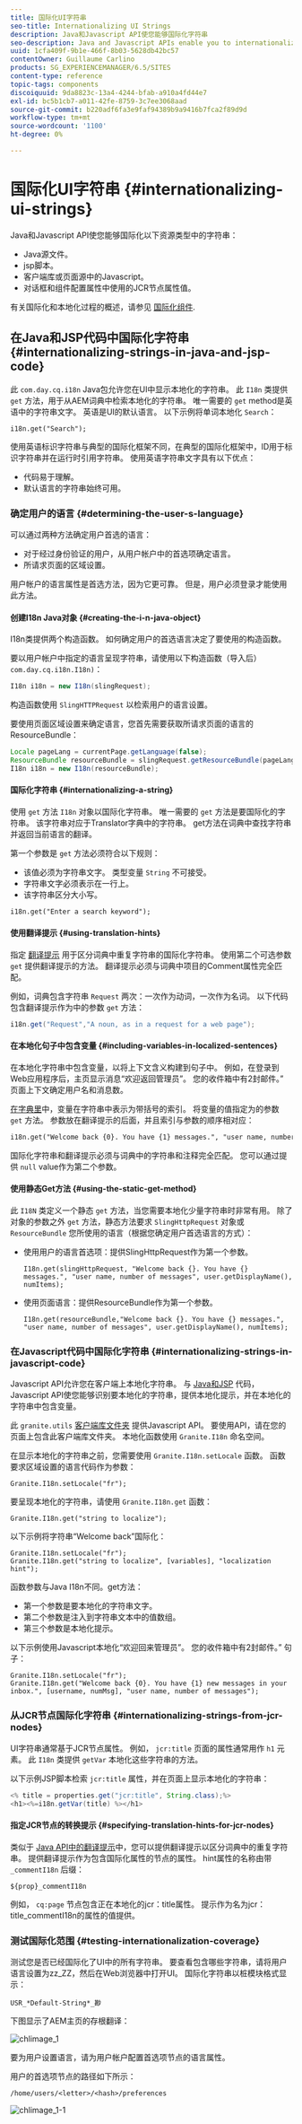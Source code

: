 ```yaml
---
title: 国际化UI字符串
seo-title: Internationalizing UI Strings
description: Java和Javascript API使您能够国际化字符串
seo-description: Java and Javascript APIs enable you to internationalize strings
uuid: 1cfa409f-9b1e-466f-8b03-5628db42bc57
contentOwner: Guillaume Carlino
products: SG_EXPERIENCEMANAGER/6.5/SITES
content-type: reference
topic-tags: components
discoiquuid: 9da8823c-13a4-4244-bfab-a910a4fd44e7
exl-id: bc5b1cb7-a011-42fe-8759-3c7ee3068aad
source-git-commit: b220adf6fa3e9faf94389b9a9416b7fca2f89d9d
workflow-type: tm+mt
source-wordcount: '1100'
ht-degree: 0%

---
```


# 国际化UI字符串 {#internationalizing-ui-strings}

Java和Javascript API使您能够国际化以下资源类型中的字符串：

* Java源文件。
* jsp脚本。
* 客户端库或页面源中的Javascript。
* 对话框和组件配置属性中使用的JCR节点属性值。

有关国际化和本地化过程的概述，请参见 [国际化组件](/help/sites-developing/i18n.md).

## 在Java和JSP代码中国际化字符串 {#internationalizing-strings-in-java-and-jsp-code}

此 `com.day.cq.i18n` Java包允许您在UI中显示本地化的字符串。 此 `I18n` 类提供 `get` 方法，用于从AEM词典中检索本地化的字符串。 唯一需要的 `get` method是英语中的字符串文字。 英语是UI的默认语言。 以下示例将单词本地化 `Search`：

`i18n.get("Search");`

使用英语标识字符串与典型的国际化框架不同，在典型的国际化框架中，ID用于标识字符串并在运行时引用字符串。 使用英语字符串文字具有以下优点：

* 代码易于理解。
* 默认语言的字符串始终可用。

### 确定用户的语言 {#determining-the-user-s-language}

可以通过两种方法确定用户首选的语言：

* 对于经过身份验证的用户，从用户帐户中的首选项确定语言。
* 所请求页面的区域设置。

用户帐户的语言属性是首选方法，因为它更可靠。 但是，用户必须登录才能使用此方法。

#### 创建I18n Java对象 {#creating-the-i-n-java-object}

I18n类提供两个构造函数。 如何确定用户的首选语言决定了要使用的构造函数。

要以用户帐户中指定的语言呈现字符串，请使用以下构造函数（导入后） `com.day.cq.i18n.I18n)`：

```java
I18n i18n = new I18n(slingRequest);
```

构造函数使用 `SlingHTTPRequest` 以检索用户的语言设置。

要使用页面区域设置来确定语言，您首先需要获取所请求页面的语言的ResourceBundle：

```java
Locale pageLang = currentPage.getLanguage(false);
ResourceBundle resourceBundle = slingRequest.getResourceBundle(pageLang);
I18n i18n = new I18n(resourceBundle);
```

#### 国际化字符串 {#internationalizing-a-string}

使用 `get` 方法 `I18n` 对象以国际化字符串。 唯一需要的 `get` 方法是要国际化的字符串。 该字符串对应于Translator字典中的字符串。 get方法在词典中查找字符串并返回当前语言的翻译。

第一个参数是 `get` 方法必须符合以下规则：

* 该值必须为字符串文字。 类型变量 `String` 不可接受。
* 字符串文字必须表示在一行上。
* 该字符串区分大小写。

```xml
i18n.get("Enter a search keyword");
```

#### 使用翻译提示 {#using-translation-hints}

指定 [翻译提示](/help/sites-developing/i18n-translator.md#adding-changing-and-removing-strings) 用于区分词典中重复字符串的国际化字符串。 使用第二个可选参数 `get` 提供翻译提示的方法。 翻译提示必须与词典中项目的Comment属性完全匹配。

例如，词典包含字符串 `Request` 两次：一次作为动词，一次作为名词。 以下代码包含翻译提示作为中的参数 `get` 方法：

```java
i18n.get("Request","A noun, as in a request for a web page");
```

#### 在本地化句子中包含变量 {#including-variables-in-localized-sentences}

在本地化字符串中包含变量，以将上下文含义构建到句子中。 例如，在登录到Web应用程序后，主页显示消息“欢迎返回管理员”。 您的收件箱中有2封邮件。” 页面上下文确定用户名和消息数。

[在字典里](/help/sites-developing/i18n-translator.md#adding-changing-and-removing-strings)中，变量在字符串中表示为带括号的索引。 将变量的值指定为的参数 `get` 方法。 参数放在翻译提示的后面，并且索引与参数的顺序相对应：

```xml
i18n.get("Welcome back {0}. You have {1} messages.", "user name, number of messages", user.getDisplayName(), numItems);
```

国际化字符串和翻译提示必须与词典中的字符串和注释完全匹配。 您可以通过提供 `null` value作为第二个参数。

#### 使用静态Get方法 {#using-the-static-get-method}

此 `I18N` 类定义一个静态 `get` 方法，当您需要本地化少量字符串时非常有用。 除了对象的参数之外 `get` 方法，静态方法要求 `SlingHttpRequest` 对象或 `ResourceBundle` 您所使用的语言（根据您确定用户首选语言的方式）：

* 使用用户的语言首选项：提供SlingHttpRequest作为第一个参数。

   `I18n.get(slingHttpRequest, "Welcome back {}. You have {} messages.", "user name, number of messages", user.getDisplayName(), numItems);`
* 使用页面语言：提供ResourceBundle作为第一个参数。

   `I18n.get(resourceBundle,"Welcome back {}. You have {} messages.", "user name, number of messages", user.getDisplayName(), numItems);`

### 在Javascript代码中国际化字符串 {#internationalizing-strings-in-javascript-code}

Javascript API允许您在客户端上本地化字符串。 与 [Java和JSP](#internationalizing-strings-in-java-and-jsp-code) 代码，Javascript API使您能够识别要本地化的字符串，提供本地化提示，并在本地化的字符串中包含变量。

此 `granite.utils` [客户端库文件夹](/help/sites-developing/clientlibs.md) 提供Javascript API。 要使用API，请在您的页面上包含此客户端库文件夹。 本地化函数使用 `Granite.I18n` 命名空间。

在显示本地化的字符串之前，您需要使用 `Granite.I18n.setLocale` 函数。 函数要求区域设置的语言代码作为参数：

```
Granite.I18n.setLocale("fr");
```

要呈现本地化的字符串，请使用 `Granite.I18n.get` 函数：

```
Granite.I18n.get("string to localize");
```

以下示例将字符串“Welcome back”国际化：

```
Granite.I18n.setLocale("fr");
Granite.I18n.get("string to localize", [variables], "localization hint");
```

函数参数与Java I18n不同。get方法：

* 第一个参数是要本地化的字符串文字。
* 第二个参数是注入到字符串文本中的值数组。
* 第三个参数是本地化提示。

以下示例使用Javascript本地化“欢迎回来管理员”。 您的收件箱中有2封邮件。” 句子：

```
Granite.I18n.setLocale("fr");
Granite.I18n.get("Welcome back {0}. You have {1} new messages in your inbox.", [username, numMsg], "user name, number of messages");
```

### 从JCR节点国际化字符串 {#internationalizing-strings-from-jcr-nodes}

UI字符串通常基于JCR节点属性。 例如， `jcr:title` 页面的属性通常用作 `h1` 元素。 此 `I18n` 类提供 `getVar` 本地化这些字符串的方法。

以下示例JSP脚本检索 `jcr:title` 属性，并在页面上显示本地化的字符串：

```java
<% title = properties.get("jcr:title", String.class);%>
<h1><%=i18n.getVar(title) %></h1>
```

#### 指定JCR节点的转换提示 {#specifying-translation-hints-for-jcr-nodes}

类似于 [Java API中的翻译提示](#using-translation-hints)中，您可以提供翻译提示以区分词典中的重复字符串。 提供翻译提示作为包含国际化属性的节点的属性。 hint属性的名称由带 `_commentI18n` 后缀：

`${prop}_commentI18n`

例如， `cq:page` 节点包含正在本地化的jcr：title属性。 提示作为名为jcr：title_commentI18n的属性的值提供。

### 测试国际化范围 {#testing-internationalization-coverage}

测试您是否已经国际化了UI中的所有字符串。 要查看包含哪些字符串，请将用户语言设置为zz_ZZ，然后在Web浏览器中打开UI。 国际化字符串以桩模块格式显示：

`USR_*Default-String*_尠`

下图显示了AEM主页的存根翻译：

![chlimage_1](assets/chlimage_1a.jpeg)

要为用户设置语言，请为用户帐户配置首选项节点的语言属性。

用户的首选项节点的路径如下所示：

`/home/users/<letter>/<hash>/preferences`

![chlimage_1-1](assets/chlimage_1-1a.jpeg)
